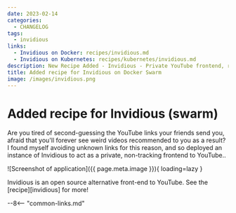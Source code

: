 ```yaml
---
date: 2023-02-14
categories:
  - CHANGELOG
tags:
  - invidious
links:
  - Invidious on Docker: recipes/invidious.md
  - Invidious on Kubernetes: recipes/kubernetes/invidious.md
description: New Recipe Added - Invidious - Private YouTube frontend, running on Docker Swarm
title: Added recipe for Invidious on Docker Swarm
image: /images/invidious.png
---
```


# Added recipe for Invidious (swarm)

Are you tired of second-guessing the YouTube links your friends send you, afraid that you'll forever see weird videos recommended to you as a result? I found myself avoiding unknown links for this reason, and so deployed an instance of Invidious to act as a private, non-tracking frontend to YouTube..

<!-- more -->

![Screenshot of application]({{ page.meta.image }}){ loading=lazy }

Invidious is an open source alternative front-end to YouTube. See the [recipe][invidious] for more!

--8<-- "common-links.md"
